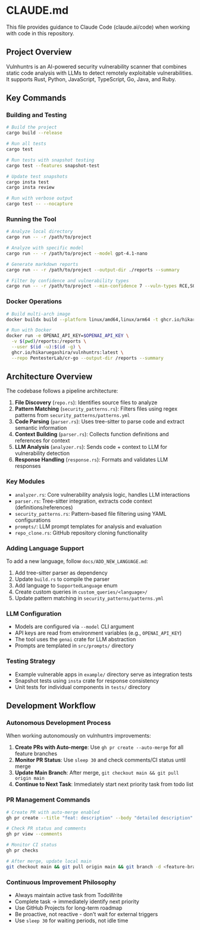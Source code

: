 # CLAUDE.md

This file provides guidance to Claude Code (claude.ai/code) when working with code in this repository.

## Project Overview

Vulnhuntrs is an AI-powered security vulnerability scanner that combines static code analysis with LLMs to detect remotely exploitable vulnerabilities. It supports Rust, Python, JavaScript, TypeScript, Go, Java, and Ruby.

## Key Commands

### Building and Testing
```bash
# Build the project
cargo build --release

# Run all tests
cargo test

# Run tests with snapshot testing
cargo test --features snapshot-test

# Update test snapshots
cargo insta test
cargo insta review

# Run with verbose output
cargo test -- --nocapture
```

### Running the Tool
```bash
# Analyze local directory
cargo run -- -r /path/to/project

# Analyze with specific model
cargo run -- -r /path/to/project --model gpt-4.1-nano

# Generate markdown reports
cargo run -- -r /path/to/project --output-dir ./reports --summary

# Filter by confidence and vulnerability types
cargo run -- -r /path/to/project --min-confidence 7 --vuln-types RCE,SQLI
```

### Docker Operations
```bash
# Build multi-arch image
docker buildx build --platform linux/amd64,linux/arm64 -t ghcr.io/hikaruegashira/vulnhuntrs:latest --push .

# Run with Docker
docker run -e OPENAI_API_KEY=$OPENAI_API_KEY \
  -v $(pwd)/reports:/reports \
  --user $(id -u):$(id -g) \
  ghcr.io/hikaruegashira/vulnhuntrs:latest \
  --repo PentesterLab/cr-go --output-dir /reports --summary
```

## Architecture Overview

The codebase follows a pipeline architecture:

1. **File Discovery** (`repo.rs`): Identifies source files to analyze
2. **Pattern Matching** (`security_patterns.rs`): Filters files using regex patterns from `security_patterns/patterns.yml`
3. **Code Parsing** (`parser.rs`): Uses tree-sitter to parse code and extract semantic information
4. **Context Building** (`parser.rs`): Collects function definitions and references for context
5. **LLM Analysis** (`analyzer.rs`): Sends code + context to LLM for vulnerability detection
6. **Response Handling** (`response.rs`): Formats and validates LLM responses

### Key Modules

- `analyzer.rs`: Core vulnerability analysis logic, handles LLM interactions
- `parser.rs`: Tree-sitter integration, extracts code context (definitions/references)
- `security_patterns.rs`: Pattern-based file filtering using YAML configurations
- `prompts/`: LLM prompt templates for analysis and evaluation
- `repo_clone.rs`: GitHub repository cloning functionality

### Adding Language Support

To add a new language, follow `docs/ADD_NEW_LANGUAGE.md`:
1. Add tree-sitter parser as dependency
2. Update `build.rs` to compile the parser
3. Add language to `SupportedLanguage` enum
4. Create custom queries in `custom_queries/<language>/`
5. Update pattern matching in `security_patterns/patterns.yml`

### LLM Configuration

- Models are configured via `--model` CLI argument
- API keys are read from environment variables (e.g., `OPENAI_API_KEY`)
- The tool uses the `genai` crate for LLM abstraction
- Prompts are templated in `src/prompts/` directory

### Testing Strategy

- Example vulnerable apps in `example/` directory serve as integration tests
- Snapshot tests using `insta` crate for response consistency
- Unit tests for individual components in `tests/` directory

## Development Workflow

### Autonomous Development Process
When working autonomously on vulnhuntrs improvements:

1. **Create PRs with Auto-merge**: Use `gh pr create --auto-merge` for all feature branches
2. **Monitor PR Status**: Use `sleep 30` and check comments/CI status until merge
3. **Update Main Branch**: After merge, `git checkout main && git pull origin main`
4. **Continue to Next Task**: Immediately start next priority task from todo list

### PR Management Commands
```bash
# Create PR with auto-merge enabled
gh pr create --title "feat: description" --body "detailed description" --auto-merge

# Check PR status and comments
gh pr view --comments

# Monitor CI status
gh pr checks

# After merge, update local main
git checkout main && git pull origin main && git branch -d <feature-branch>
```

### Continuous Improvement Philosophy
- Always maintain active task from TodoWrite
- Complete task → immediately identify next priority
- Use GitHub Projects for long-term roadmap
- Be proactive, not reactive - don't wait for external triggers
- Use `sleep 30` for waiting periods, not idle time
